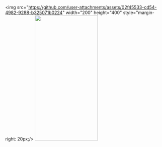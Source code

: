 <img src="https://github.com/user-attachments/assets/02f45533-cd54-4982-9288-b325071b0224"  width="200" height="400" style="margin-right: 20px;/>
<img src="https://github.com/user-attachments/assets/0c19e2cf-187f-4c0e-998e-229ef4f4d5a6"  width="200" height="400"/>
